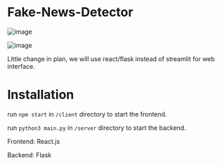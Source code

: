 # Fake-News-Detector

![image](https://user-images.githubusercontent.com/75296055/156774166-38584706-f732-4e76-bfc5-faf887588fe8.png)

![image](https://user-images.githubusercontent.com/75296055/154293932-c0717e07-9783-4fab-bed6-68a45a4a2851.png)

Little change in plan, we will use react/flask instead of streamlit for web interface.

# Installation

run `npm start` in `/client` directory to start the frontend.

run `python3 main.py` in `/server` directory to start the backend.

Frontend: React.js

Backend: Flask
